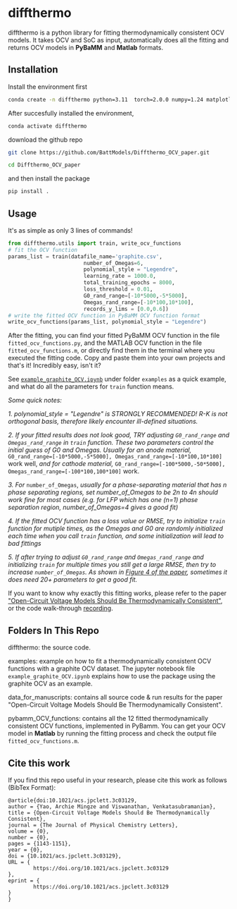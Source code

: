 # diffthermo
diffthermo is a python library for fitting thermodynamically consistent OCV models. It takes OCV and SoC as input, automatically does all the fitting and returns OCV models in **PyBaMM** and **Matlab** formats. 


## Installation 
Install the environment first
```bash
conda create -n diffthermo python=3.11  torch=2.0.0 numpy=1.24 matplotlib pandas
```
After succesfully installed the environment, 
```bash
conda activate diffthermo 
```
download the github repo
```bash
git clone https://github.com/BattModels/Diffthermo_OCV_paper.git
```
```bash
cd Diffthermo_OCV_paper
```
and then install the package
```bash
pip install .
```

## Usage
It's as simple as only 3 lines of commands!
```python
from diffthermo.utils import train, write_ocv_functions
# fit the OCV function
params_list = train(datafile_name='graphite.csv', 
                        number_of_Omegas=6, 
                        polynomial_style = "Legendre",
                        learning_rate = 1000.0, 
                        total_training_epochs = 8000,
                        loss_threshold = 0.01,
                        G0_rand_range=[-10*5000,-5*5000], 
                        Omegas_rand_range=[-10*100,10*100],
                        records_y_lims = [0.0,0.6])
# write the fitted OCV function in PyBaMM OCV function format
write_ocv_functions(params_list, polynomial_style = "Legendre")
```
After the fitting, you can find your fitted PyBaMM OCV function in the file `fitted_ocv_functions.py`, and the MATLAB OCV function in the file `fitted_ocv_functions.m`, or directly find them in the terminal where you executed the fitting code. Copy and paste them into your own projects and that's it! Incredibly easy, isn't it?

See [`example_graphite_OCV.ipynb`](examples/example_graphite_OCV.ipynb) under folder `examples` as a quick example, and what do all the parameters for `train` function means. 

*Some quick notes:*

*1. polynomial_style = "Legendre" is STRONGLY RECOMMENDED! R-K is not orthogonal basis, therefore likely encounter ill-defined situations.*

*2. If your fitted results does not look good, TRY adjusting `G0_rand_range` and `Omegas_rand_range` in `train` function. These two parameters control the initial guess of G0 and Omegas.* *Usually for an anode material,* `G0_rand_range=[-10*5000,-5*5000], Omegas_rand_range=[-10*100,10*100]` work well, *and for cathode material,* `G0_rand_range=[-100*5000,-50*5000], Omegas_rand_range=[-100*100,100*100]` work. 

*3. For* `number_of_Omegas`, *usually for a phase-separating material that has n phase separating regions, set number_of_Omegas to be 2n to 4n should work fine for most cases (e.g. for LFP which has one (n=1) phase separation region, number_of_Omegas=4 gives a good fit)*

*4. If the fitted OCV function has a loss value or RMSE, try to initialize `train` function for mutiple times, as the Omegas and G0 are randomly initialized each time when you call `train` function, and some initialization will lead to bad fittings*

*5. If after trying to adjust `G0_rand_range` and `Omegas_rand_range` and initializing `train` for multiple times you still get a large RMSE, then try to increase `number_of_Omegas`. As shown in [Figure 4 of the paper](https://pubs.acs.org/doi/10.1021/acs.jpclett.3c03129), sometimes it does need 20+ parameters to get a good fit.*

If you want to know why exactly this fitting works, please refer to the paper ["Open-Circuit Voltage Models Should Be Thermodynamically Consistent"](https://pubs.acs.org/doi/10.1021/acs.jpclett.3c03129), or the code walk-through [recording](https://drive.google.com/file/d/1PhCyvpmG28VjrClAviWHXVTnlqQScGIM/view?usp=sharing). 


## Folders In This Repo
diffthermo: the source code. 

examples: example on how to fit a thermodynamically consistent OCV functions with a graphite OCV dataset. The jupyter notebook file `example_graphite_OCV.ipynb` explains how to use the package using the graphite OCV as an example. 

data_for_manuscripts: contains all source code & run results for the paper "Open-Circuit Voltage Models Should Be Thermodynamically Consistent".

pybamm_OCV_functions: contains all the 12 fitted thermodynamically consistent OCV functions, implemented in PyBamm. You can get your OCV model in **Matlab** by running the fitting process and check the output file `fitted_ocv_functions.m`.


## Cite this work
If you find this repo useful in your research, please cite this work as follows (BibTex Format):
```
@article{doi:10.1021/acs.jpclett.3c03129,
author = {Yao, Archie Mingze and Viswanathan, Venkatasubramanian},
title = {Open-Circuit Voltage Models Should Be Thermodynamically Consistent},
journal = {The Journal of Physical Chemistry Letters},
volume = {0},
number = {0},
pages = {1143-1151},
year = {0},
doi = {10.1021/acs.jpclett.3c03129},
URL = { 
        https://doi.org/10.1021/acs.jpclett.3c03129
},
eprint = { 
        https://doi.org/10.1021/acs.jpclett.3c03129
}
}
```




